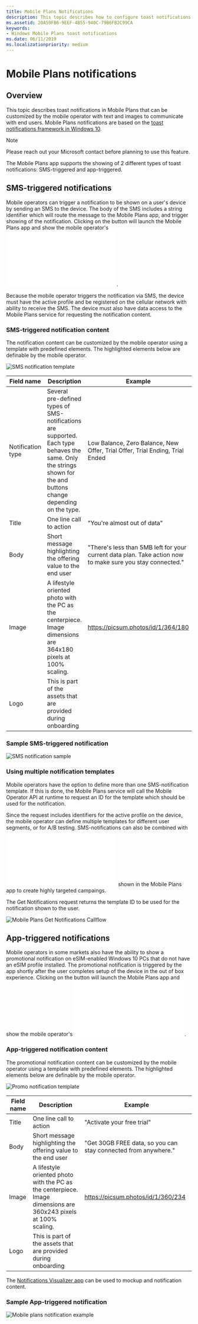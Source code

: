 ```yaml
---
title: Mobile Plans Notifications
description: This topic describes how to configure toast notifications in Mobile Plans.
ms.assetid: 20A59FB6-9EEF-4B55-940C-79B6FB2C99CA
keywords:
- Windows Mobile Plans toast notifications
ms.date: 06/11/2019
ms.localizationpriority: medium
---
```


# Mobile Plans notifications

## Overview

This topic describes toast notifications in Mobile Plans that can be customized by the mobile operator with text and images to communicate with end users. Mobile Plans notifications are based on the [toast notifications framework in Windows 10](https://docs.microsoft.com/en-us/windows/uwp/design/shell/tiles-and-notifications/adaptive-interactive-toasts).

> [!Note]
> Please reach out your Microsoft contact before planning to use this feature.

The Mobile Plans app supports the showing of 2 different types of toast notifications: SMS-triggered and app-triggered.

## SMS-triggered notifications

Mobile operators can trigger a notification to be shown on a user's device by sending an SMS to the device. The body of the SMS includes a string identifier which will route the message to the Mobile Plans app, and trigger showing of the notification. Clicking on the <accept> button will launch the Mobile Plans app and show the mobile operator's ![Gateway page](mobile-plans-gateway.md).

Because the mobile operator triggers the notification via SMS, the device must have the active profile and be registered on the cellular network with ability to receive the SMS. The device must also have data access to the Mobile Plans service for requesting the notification content.

### SMS-triggered notification content

The notification content can be customized by the mobile operator using a template with predefined elements. The highlighted elements below are definable by the mobile operator.

![SMS notification template](images/mobile_plans_sms_notification_template.png)

Field name | Description | Example
---------- | ----------- | -------
Notification type | Several pre-defined types of SMS-notifications are supported. Each type behaves the same. Only the strings shown for the <accept> and <decline> buttons change depending on the type. | Low Balance, Zero Balance, New Offer, Trial Offer, Trial Ending, Trial Ended
Title | One line call to action | "You're almost out of data"
Body | Short message highlighting the offering value to the end user | "There's less than 5MB left for your current data plan. Take action now to make sure you stay connected."
Image | A lifestyle oriented photo with the PC as the centerpiece. Image dimensions are 364x180 pixels at 100% scaling. | https://picsum.photos/id/1/364/180
Logo | This is part of the assets that are provided during onboarding | 

### Sample SMS-triggered notification

![SMS notification sample](images/mobile_plans_sms_notification_sample.png)

### Using multiple notification templates

Mobile operators have the option to define more than one SMS-notification template. If this is done, the Mobile Plans service will call the Mobile Operator API at runtime to request an ID for the template which should be used for the notification.

Since the request includes identifiers for the active profile on the device, the mobile operator can define multiple templates for different user segments, or for A/B testing. SMS-notifications can also be combined with ![enhanced Gateway pages](mobile-plans-gateway.md#enhanced-gateway-page) shown in the Mobile Plans app to create highly targeted campaings.

The Get Notifications request returns the template ID to be used for the notification shown to the user.

![Mobile Plans Get Notifications Callflow](images/mobile_plans_get_notifications_callflow.png)

## App-triggered notifications

Mobile operators in some markets also have the ability to show a promotional notification on eSIM-enabled Windows 10 PCs that do not have an eSIM profile installed. The promotional notification is triggered by the app shortly after the user completes setup of the device in the out of box experience. Clicking on the <accept> button will launch the Mobile Plans app and show the mobile operator's ![Gateway page](mobile-plans-gateway.md).

### App-triggered notification content

The promotional notification content can be customized by the mobile operator using a template with predefined elements. The highlighted elements below are definable by the mobile operator.

![Promo notification template](images/mobile_plans_promo_notification_template.png)

Field name | Description | Example
---------- | ----------- | -------
Title | One line call to action | "Activate your free trial"
Body | Short message highlighting the offering value to the end user | "Get 30GB FREE data, so you can stay connected from anywhere."
Image | A lifestyle oriented photo with the PC as the centerpiece. Image dimensions are 360x243 pixels at 100% scaling. | https://picsum.photos/id/1/360/234
Logo | This is part of the assets that are provided during onboarding | 

The [Notifications Visualizer app](https://www.microsoft.com/store/productId/9NBLGGH5XSL1) can be used to mockup and notification content.

### Sample App-triggered notification

![Mobile plans notification example](images/mobile_plans_notifications.png)
